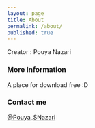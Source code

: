 ```yaml
---
layout: page
title: About
permalink: /about/
published: true
---
```


Creator : Pouya Nazari

### More Information

A place for download free :D

### Contact me

[@Pouya_SNazari](https://t.me/pouya_snazari)
